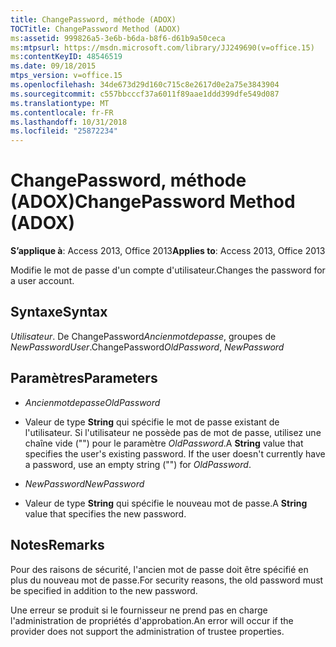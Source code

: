 ```yaml
---
title: ChangePassword, méthode (ADOX)
TOCTitle: ChangePassword Method (ADOX)
ms:assetid: 999826a5-3e6b-b6da-b8f6-d61b9a50ceca
ms:mtpsurl: https://msdn.microsoft.com/library/JJ249690(v=office.15)
ms:contentKeyID: 48546519
ms.date: 09/18/2015
mtps_version: v=office.15
ms.openlocfilehash: 34de673d29d160c715c8e2617d0e2a75e3843904
ms.sourcegitcommit: c557bbcccf37a6011f89aae1ddd399dfe549d087
ms.translationtype: MT
ms.contentlocale: fr-FR
ms.lasthandoff: 10/31/2018
ms.locfileid: "25872234"
---
```

# <a name="changepassword-method-adox"></a><span data-ttu-id="22291-102">ChangePassword, méthode (ADOX)</span><span class="sxs-lookup"><span data-stu-id="22291-102">ChangePassword Method (ADOX)</span></span>


<span data-ttu-id="22291-103">**S’applique à**: Access 2013, Office 2013</span><span class="sxs-lookup"><span data-stu-id="22291-103">**Applies to**: Access 2013, Office 2013</span></span>



<span data-ttu-id="22291-104">Modifie le mot de passe d'un compte d'utilisateur.</span><span class="sxs-lookup"><span data-stu-id="22291-104">Changes the password for a user account.</span></span>

## <a name="syntax"></a><span data-ttu-id="22291-105">Syntaxe</span><span class="sxs-lookup"><span data-stu-id="22291-105">Syntax</span></span>

<span data-ttu-id="22291-106">*Utilisateur*. De ChangePassword*Ancienmotdepasse*, groupes de *NewPassword*</span><span class="sxs-lookup"><span data-stu-id="22291-106">*User*.ChangePassword*OldPassword*, *NewPassword*</span></span>

## <a name="parameters"></a><span data-ttu-id="22291-107">Paramètres</span><span class="sxs-lookup"><span data-stu-id="22291-107">Parameters</span></span>

  - <span data-ttu-id="22291-108">*Ancienmotdepasse*</span><span class="sxs-lookup"><span data-stu-id="22291-108">*OldPassword*</span></span>

  - <span data-ttu-id="22291-p101">Valeur de type **String** qui spécifie le mot de passe existant de l'utilisateur. Si l'utilisateur ne possède pas de mot de passe, utilisez une chaîne vide ("") pour le paramètre *OldPassword*.</span><span class="sxs-lookup"><span data-stu-id="22291-p101">A **String** value that specifies the user's existing password. If the user doesn't currently have a password, use an empty string ("") for *OldPassword*.</span></span>

  - <span data-ttu-id="22291-111">*NewPassword*</span><span class="sxs-lookup"><span data-stu-id="22291-111">*NewPassword*</span></span>

  - <span data-ttu-id="22291-112">Valeur de type **String** qui spécifie le nouveau mot de passe.</span><span class="sxs-lookup"><span data-stu-id="22291-112">A **String** value that specifies the new password.</span></span>

## <a name="remarks"></a><span data-ttu-id="22291-113">Notes</span><span class="sxs-lookup"><span data-stu-id="22291-113">Remarks</span></span>

<span data-ttu-id="22291-114">Pour des raisons de sécurité, l'ancien mot de passe doit être spécifié en plus du nouveau mot de passe.</span><span class="sxs-lookup"><span data-stu-id="22291-114">For security reasons, the old password must be specified in addition to the new password.</span></span>

<span data-ttu-id="22291-115">Une erreur se produit si le fournisseur ne prend pas en charge l'administration de propriétés d'approbation.</span><span class="sxs-lookup"><span data-stu-id="22291-115">An error will occur if the provider does not support the administration of trustee properties.</span></span>

